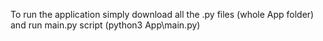 To run the application simply download all the .py files (whole App folder) and run main.py script (python3 App\main.py)